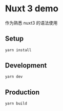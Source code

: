 # Nuxt 3 demo

作为熟悉 nuxt3 的语法使用

## Setup

```bash
yarn install
```

## Development

```bash
yarn dev
```

## Production

```bash
yarn build
```
